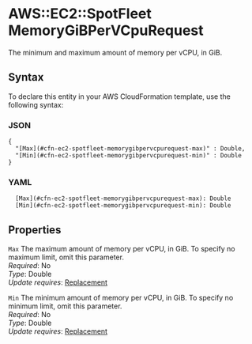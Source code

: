 # AWS::EC2::SpotFleet MemoryGiBPerVCpuRequest<a name="aws-properties-ec2-spotfleet-memorygibpervcpurequest"></a>

The minimum and maximum amount of memory per vCPU, in GiB\.

## Syntax<a name="aws-properties-ec2-spotfleet-memorygibpervcpurequest-syntax"></a>

To declare this entity in your AWS CloudFormation template, use the following syntax:

### JSON<a name="aws-properties-ec2-spotfleet-memorygibpervcpurequest-syntax.json"></a>

```
{
  "[Max](#cfn-ec2-spotfleet-memorygibpervcpurequest-max)" : Double,
  "[Min](#cfn-ec2-spotfleet-memorygibpervcpurequest-min)" : Double
}
```

### YAML<a name="aws-properties-ec2-spotfleet-memorygibpervcpurequest-syntax.yaml"></a>

```
  [Max](#cfn-ec2-spotfleet-memorygibpervcpurequest-max): Double
  [Min](#cfn-ec2-spotfleet-memorygibpervcpurequest-min): Double
```

## Properties<a name="aws-properties-ec2-spotfleet-memorygibpervcpurequest-properties"></a>

`Max` <a name="cfn-ec2-spotfleet-memorygibpervcpurequest-max"></a>
The maximum amount of memory per vCPU, in GiB\. To specify no maximum limit, omit this parameter\.  
_Required_: No  
_Type_: Double  
_Update requires_: [Replacement](https://docs.aws.amazon.com/AWSCloudFormation/latest/UserGuide/using-cfn-updating-stacks-update-behaviors.html#update-replacement)

`Min` <a name="cfn-ec2-spotfleet-memorygibpervcpurequest-min"></a>
The minimum amount of memory per vCPU, in GiB\. To specify no minimum limit, omit this parameter\.  
_Required_: No  
_Type_: Double  
_Update requires_: [Replacement](https://docs.aws.amazon.com/AWSCloudFormation/latest/UserGuide/using-cfn-updating-stacks-update-behaviors.html#update-replacement)
